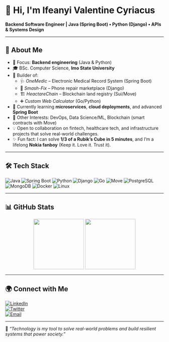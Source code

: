 # 👋 Hi, I'm Ifeanyi Valentine Cyriacus  

**Backend Software Engineer | Java (Spring Boot) • Python (Django) • APIs & Systems Design**  

---

## 🚀 About Me  
- 🎯 Focus: **Backend engineering** (Java & Python)  
- 🎓 BSc. Computer Science, **Imo State University**  
- 🔨 Builder of:  
  - 🩺 *OneMedic* – Electronic Medical Record System (Spring Boot)  
  - 📱 *Smash-Fix* – Phone repair marketplace (Django)  
  - 🏗️ *HeactareChain* – Blockchain land registry (Sui/Move)  
  - ➕ *Custom Web Calculator* (Go/Python)  
- 🌱 Currently learning **microservices**, **cloud deployments**, and advanced **Spring Boot**
- 🧩 Other Interests: DevOps, Data Science/ML, Blockchain (smart contracts with Move)
- 💡 Open to collaboration on fintech, healthcare tech, and infrastructure projects that solve real-world challenges.
- ✨ Fun fact: I can solve **1/3 of a Rubik’s Cube in 5 minutes**, and I’m a lifelong **Nokia fanboy** (Keep it. Love it. Trust it).

---

## 🛠️ Tech Stack  

![Java](https://img.shields.io/badge/Java-ED8B00?style=for-the-badge&logo=openjdk&logoColor=white)
![Spring Boot](https://img.shields.io/badge/Spring%20Boot-6DB33F?style=for-the-badge&logo=springboot&logoColor=white)
![Python](https://img.shields.io/badge/Python-3776AB?style=for-the-badge&logo=python&logoColor=white)
![Django](https://img.shields.io/badge/Django-092E20?style=for-the-badge&logo=django&logoColor=white)
![Go](https://img.shields.io/badge/Go-00ADD8?style=for-the-badge&logo=go&logoColor=white)
![Move](https://img.shields.io/badge/Move-E60012?style=for-the-badge&logo=libreoffice&logoColor=white)
![PostgreSQL](https://img.shields.io/badge/PostgreSQL-316192?style=for-the-badge&logo=postgresql&logoColor=white)
![MongoDB](https://img.shields.io/badge/MongoDB-47A248?style=for-the-badge&logo=mongodb&logoColor=white)
![Docker](https://img.shields.io/badge/Docker-2496ED?style=for-the-badge&logo=docker&logoColor=white)
![Linux](https://img.shields.io/badge/Linux-FCC624?style=for-the-badge&logo=linux&logoColor=black)

---

## 📊 GitHub Stats  

<p align="center">
  <img src="https://github-readme-stats.vercel.app/api?username=ifeanyicyriacus&show_icons=true&theme=tokyonight&hide_border=true" height="160" />
  <img src="https://streak-stats.demolab.com?user=ifeanyicyriacus&theme=tokyonight&hide_border=true" height="160" />
</p>

---

## 🌍 Connect with Me  

[![LinkedIn](https://img.shields.io/badge/LinkedIn-0077B5?style=for-the-badge&logo=linkedin&logoColor=white)](https://www.linkedin.com/in/ifeanyicyriacus/)  
[![Twitter](https://img.shields.io/badge/Twitter-1DA1F2?style=for-the-badge&logo=twitter&logoColor=white)](https://twitter.com/Cyriacusifeanyi)  
[![Email](https://img.shields.io/badge/Email-D14836?style=for-the-badge&logo=gmail&logoColor=white)](mailto:cyriacusifeanyi@gmail.com)  

---

💭 *“Technology is my tool to solve real-world problems and build resilient systems that power society.”*  

